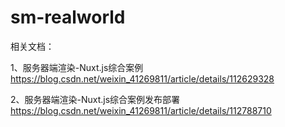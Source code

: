 # sm-realworld

相关文档：

1、服务器端渲染-Nuxt.js综合案例  https://blog.csdn.net/weixin_41269811/article/details/112629328

2、服务器端渲染-Nuxt.js综合案例发布部署 https://blog.csdn.net/weixin_41269811/article/details/112788710
